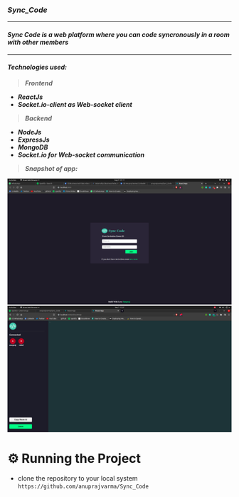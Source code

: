 ### ***Sync_Code***
---
#### *Sync Code is a web platform where you can code syncronously in a room with other members*

---

#### ***Technologies used:***
> ***Frontend***
* ***ReactJs***
* ***Socket.io-client as Web-socket client***

> ***Backend***
* ***NodeJs***
* ***ExpressJs***
* ***MongoDB***
* ***Socket.io for Web-socket communication***

> ***Snapshot of app:*** 

<img src="Images/Home.png" width="700px"/>
<img src="Images/Editor.png" width="700px"/>


# ⚙ Running the Project

- clone the repository to your local system `https://github.com/anuprajvarma/Sync_Code`
 
 